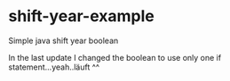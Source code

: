 # shift-year-example
Simple java shift year boolean

In the last update I changed the boolean to use only one if statement...yeah..läuft ^^
